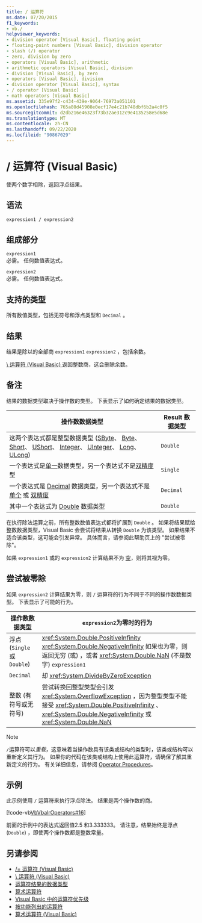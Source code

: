 ```yaml
---
title: / 运算符
ms.date: 07/20/2015
f1_keywords:
- vb./
helpviewer_keywords:
- division operator [Visual Basic], floating point
- floating-point numbers [Visual Basic], division operator
- slash (/) operator
- zero, division by zero
- operators [Visual Basic], arithmetic
- arithmetic operators [Visual Basic], division
- division [Visual Basic], by zero
- operators [Visual Basic], division
- division operator [Visual Basic], syntax
- / operator [Visual Basic]
- math operators [Visual Basic]
ms.assetid: 335e97f2-c434-439e-9064-76973a051101
ms.openlocfilehash: 765a80d45908e0ecf17e4c21b748dbf6b2a4c0f5
ms.sourcegitcommit: d2db216e46323f73b32ae312c9e4135258e5d68e
ms.translationtype: MT
ms.contentlocale: zh-CN
ms.lasthandoff: 09/22/2020
ms.locfileid: "90867029"
---
```

# <a name="-operator-visual-basic"></a>/ 运算符 (Visual Basic)

使两个数字相除，返回浮点结果。  
  
## <a name="syntax"></a>语法  
  
```vb  
expression1 / expression2  
```  
  
## <a name="parts"></a>组成部分  

 `expression1`  
 必需。 任何数值表达式。  
  
 `expression2`  
 必需。 任何数值表达式。  
  
## <a name="supported-types"></a>支持的类型  

 所有数值类型，包括无符号和浮点类型和 `Decimal` 。  
  
## <a name="result"></a>结果  

 结果是除以的全部商 `expression1` `expression2` ，包括余数。  
  
 [\ 运算符 (Visual Basic) ](integer-division-operator.md)返回整数商，这会删除余数。  
  
## <a name="remarks"></a>备注  

 结果的数据类型取决于操作数的类型。 下表显示了如何确定结果的数据类型。  
  
|操作数数据类型|Result 数据类型|  
|------------------------|----------------------|  
|这两个表达式都是整型数据类型 ([SByte](../data-types/sbyte-data-type.md)、 [Byte](../data-types/byte-data-type.md)、 [Short](../data-types/short-data-type.md)、 [UShort](../data-types/ushort-data-type.md)、 [Integer](../data-types/integer-data-type.md)、 [UInteger](../data-types/uinteger-data-type.md)、 [Long](../data-types/long-data-type.md)、 [ULong](../data-types/ulong-data-type.md)) |`Double`|  
|一个表达式是[单一](../data-types/single-data-type.md)数据类型，另一个表达式不是[双精度](../data-types/double-data-type.md)型|`Single`|  
|一个表达式是 [Decimal](../data-types/decimal-data-type.md) 数据类型，另一个表达式不是 [单个](../data-types/single-data-type.md) 或 [双精度](../data-types/double-data-type.md)|`Decimal`|  
|其中一个表达式为 [Double](../data-types/double-data-type.md) 数据类型|`Double`|  
  
 在执行除法运算之前，所有整数数值表达式都将扩展到 `Double` 。 如果将结果赋给整数数据类型，Visual Basic 会尝试将结果从转换 `Double` 为该类型。 如果结果不适合该类型，这可能会引发异常。 具体而言，请参阅此帮助页上的 "尝试被零除"。  
  
 如果 `expression1` 或的 `expression2` 计算结果不为 [空](../nothing.md)，则将其视为零。  
  
## <a name="attempted-division-by-zero"></a>尝试被零除  

 如果 `expression2` 计算结果为零，则 `/` 运算符的行为不同于不同的操作数数据类型。 下表显示了可能的行为。  
  
|操作数数据类型|`expression2`为零时的行为|  
|------------------------|---------------------------------------|  
|浮点 (`Single` 或 `Double`) |<xref:System.Double.PositiveInfinity> <xref:System.Double.NegativeInfinity> 如果也为零，则返回无穷 (或) ，或者 <xref:System.Double.NaN> (不是数字) `expression1`|  
|`Decimal`|却 <xref:System.DivideByZeroException>|  
|整数 (有符号或无符号) |尝试转换回整型类型会引发 <xref:System.OverflowException> ，因为整型类型不能接受 <xref:System.Double.PositiveInfinity> 、 <xref:System.Double.NegativeInfinity> 或 <xref:System.Double.NaN>|  
  
> [!NOTE]
> `/`运算符可以*重载*，这意味着当操作数具有该类或结构的类型时，该类或结构可以重新定义其行为。 如果你的代码在该类或结构上使用此运算符，请确保了解其重新定义的行为。 有关详细信息，请参阅 [Operator Procedures](../../programming-guide/language-features/procedures/operator-procedures.md)。  
  
## <a name="example"></a>示例  

 此示例使用 `/` 运算符来执行浮点除法。 结果是两个操作数的商。  
  
 [!code-vb[VbVbalrOperators#16](~/samples/snippets/visualbasic/VS_Snippets_VBCSharp/VbVbalrOperators/VB/Class1.vb#16)]  
  
 前面的示例中的表达式返回值2.5 和3.333333。 请注意，结果始终是浮点 (`Double`) ，即使两个操作数都是整数常量。  
  
## <a name="see-also"></a>另请参阅

- [/= 运算符 (Visual Basic) ](floating-point-division-assignment-operator.md)
- [\ 运算符 (Visual Basic) ](integer-division-operator.md)
- [运算符结果的数据类型](data-types-of-operator-results.md)
- [算术运算符](arithmetic-operators.md)
- [Visual Basic 中的运算符优先级](operator-precedence.md)
- [按功能列出的运算符](operators-listed-by-functionality.md)
- [算术运算符 (Visual Basic)](../../programming-guide/language-features/operators-and-expressions/arithmetic-operators.md)
